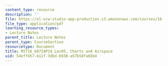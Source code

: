 ```yaml
---
content_type: resource
description: ''
file: https://ol-ocw-studio-app-production.s3.amazonaws.com/courses/16-687-private-pilot-ground-school-january-iap-2019/54eff457b11f3dbd6938a57b58fa65b4_MIT16_687IAP19_Lec05.pdf
file_type: application/pdf
learning_resource_types:
- Lecture Notes
parent_title: Lecture Notes
parent_type: CourseSection
resourcetype: Document
title: MIT16_687IAP19_Lec05, Charts and Airspace
uid: 54eff457-b11f-3dbd-6938-a57b58fa65b4
---
```

